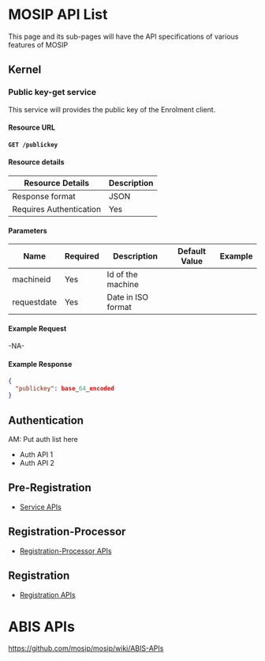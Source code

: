 # MOSIP API List
This page and its sub-pages will have the API specifications of various features of MOSIP

## Kernel
### Public key-get service

This service will provides the public key of the Enrolment client. 

#### Resource URL
#### `GET /publickey`

#### Resource details

Resource Details | Description
------------ | -------------
Response format | JSON
Requires Authentication | Yes

#### Parameters
Name | Required | Description | Default Value | Example
-----|----------|-------------|---------------|--------
machineid|Yes|Id of the machine| | 
requestdate|Yes|Date in ISO format| | 

#### Example Request
-NA-

#### Example Response
```JSON
{
  "publickey": base_64_encoded
}
```

## Authentication
AM: Put auth list here
* Auth API 1
* Auth API 2

## Pre-Registration
* [Service APIs](https://github.com/mosip/mosip/wiki/Pre-Registration-APIs)

## Registration-Processor
* [Registration-Processor APIs](https://github.com/mosip/mosip/wiki/Registration-Processor-APIs) 

## Registration
* [Registration APIs](https://github.com/mosip/mosip/wiki/Registration-APIs) 

# ABIS APIs

https://github.com/mosip/mosip/wiki/ABIS-APIs
